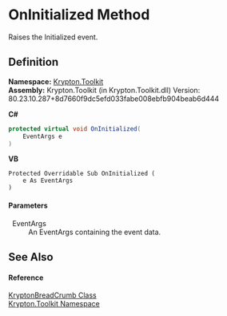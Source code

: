 # OnInitialized Method


Raises the Initialized event.



## Definition
**Namespace:** <a href="79d2eac2-21f4-54ff-7552-b20c33c30600.md">Krypton.Toolkit</a>  
**Assembly:** Krypton.Toolkit (in Krypton.Toolkit.dll) Version: 80.23.10.287+8d7660f9dc5efd033fabe008ebfb904beab6d444

**C#**
``` C#
protected virtual void OnInitialized(
	EventArgs e
)
```
**VB**
``` VB
Protected Overridable Sub OnInitialized ( 
	e As EventArgs
)
```



#### Parameters
<dl><dt>  EventArgs</dt><dd>An EventArgs containing the event data.</dd></dl>

## See Also


#### Reference
<a href="a688d8ee-06d3-3238-1c5b-07d7a7abffdd.md">KryptonBreadCrumb Class</a>  
<a href="79d2eac2-21f4-54ff-7552-b20c33c30600.md">Krypton.Toolkit Namespace</a>  
